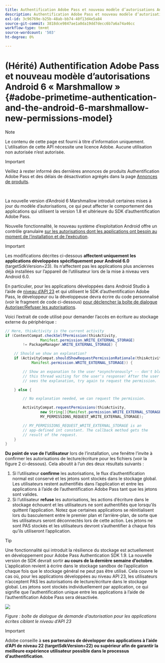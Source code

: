 ```yaml
---
title: Authentification Adobe Pass et nouveau modèle d’autorisations Android 6 « Marshmallow »
description: Authentification Adobe Pass et nouveau modèle d’autorisations Android 6 « Marshmallow »
exl-id: 3c96769e-b25b-48ab-bb74-40f13d4e5a84
source-git-commit: 3818dce9847ae1a0da19dd7decc6b7a6a74a46cc
workflow-type: tm+mt
source-wordcount: '503'
ht-degree: 0%

---
```


# (Hérité) Authentification Adobe Pass et nouveau modèle d’autorisations Android 6 « Marshmallow » {#adobe-primetime-authentication-and-the-android-6-marshmallow-new-permissions-model}

>[!NOTE]
>
>Le contenu de cette page est fourni à titre d’information uniquement. L’utilisation de cette API nécessite une licence Adobe. Aucune utilisation non autorisée n’est autorisée.

>[!IMPORTANT]
>
> Veillez à rester informé des dernières annonces de produits Authentification Adobe Pass et des délais de désactivation agrégés dans la page [Annonces de produits](/help/authentication/product-announcements.md).

</br>

La nouvelle version d’Android 6 Marshmallow introduit certaines mises à jour du modèle d’autorisations, ce qui peut affecter le comportement des applications qui utilisent la version 1.8 et ultérieure du SDK d’authentification Adobe Pass.

Nouvelle fonctionnalité, le nouveau système d’exploitation Android offre un contrôle granulaire [&#x200B; sur les autorisations dont les applications ont besoin au moment de l’installation et de l’exécution](https://developer.android.com/about/versions/marshmallow/android-6.0-changes.html).

>[!IMPORTANT]
>
>Les modifications décrites ci-dessous **affectent uniquement les applications développées spécifiquement pour Android 6.0** (targetSdkVersion=23). Ils n’affectent pas les applications plus anciennes déjà installées sur l’appareil de l’utilisateur lors de la mise à niveau vers Android 6.0.


En particulier, pour les applications développées dans Android Studio à l’aide de [niveau d’API 23](http://developer.android.com/sdk/api_diff/23/changes.html) et qui utilisent le SDK d’authentification Adobe Pass, le développeur ou la développeuse devra écrire du code personnalisé (voir le fragment de code ci-dessous) [pour déclencher la boîte de dialogue Autoriser/Refuser les autorisations](https://developer.android.com/training/permissions/requesting.html).

Voici l’extrait de code utilisé pour demander l’accès en écriture au stockage externe du périphérique :

```java
// Here, thisActivity is the current activity
if (ContextCompat.checkSelfPermission(thisActivity,
                Manifest.permission.WRITE_EXTERNAL_STORAGE)
        != PackageManager.WRITE_EXTERNAL_STORAGE) {

    // Should we show an explanation?
    if (ActivityCompat.shouldShowRequestPermissionRationale(thisActivity,
            Manifest.permission.WRITE_EXTERNAL_STORAGE)) {

        // Show an expanation to the user *asynchronously* -- don't block
        // this thread waiting for the user's response! After the user
        // sees the explanation, try again to request the permission.

    } else {

        // No explanation needed, we can request the permission.

        ActivityCompat.requestPermissions(thisActivity,
                new String[]{Manifest.permission.WRITE_EXTERNAL_STORAGE},
                MY_PERMISSIONS_REQUEST_WRITE_EXTERNAL_STORAGE);

        // MY_PERMISSIONS_REQUEST_WRITE_EXTERNAL_STORAGE is an
        // app-defined int constant. The callback method gets the
        // result of the request.
    }
}
```




**Du point de vue de l’utilisateur** lors de l’installation, une fenêtre l’invite à confirmer les autorisations de lecture/écriture pour les fichiers (voir la figure 2 ci-dessous). Cela aboutit à l’un des deux résultats suivants :

1. Si l’utilisateur **confirme** les autorisations, le flux d’authentification normal est conservé et les jetons sont stockés dans le stockage global. Les utilisateurs restent authentifiés dans l’application et entre les applications à l’aide de l’authentification Adobe Pass tant que les jetons sont valides.
1. Si l’utilisateur **refuse** les autorisations, les actions d’écriture dans le stockage échouent et les utilisateurs ne sont authentifiés que lorsqu’ils quittent l’application. Notez que certaines applications se réinitialisent lors du basculement entre le premier plan et l’arrière-plan, de sorte que les utilisateurs seront déconnectés lors de cette action. Les jetons ne sont PAS stockés et les utilisateurs devront s’authentifier à chaque fois qu’ils utiliseront l’application.


>[!TIP]
>
>Une fonctionnalité qui introduit la résilience du stockage est actuellement en développement pour Adobe Pass Authentication SDK 1.9. La nouvelle version de SDK devrait sortir **au cours de la dernière semaine d’octobre**. L’application revient à écrire dans le stockage sandbox de l’application chaque fois que le stockage général ne peut pas être utilisé. Cela couvre le cas où, pour les applications développées au niveau API 23, les utilisateurs n’acceptent PAS les autorisations de lecture/écriture dans le stockage global. Les jetons sont stockés individuellement par application, ce qui signifie que l’authentification unique entre les applications à l’aide de l’authentification Adobe Pass sera désactivée.


![](../../../assets/android-permissions-request.png)

*Figure : boîte de dialogue de demande d’autorisation pour les applications écrites ciblant le niveau d’API 23*

>[!IMPORTANT]
>
> Adobe conseille à **ses partenaires de développer des applications à l’aide d’API de niveau 22 (targetSdkVersion=22) ou supérieur afin de garantir la meilleure expérience utilisateur possible dans le processus d’authentification**.
